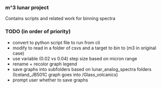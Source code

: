 ### m^3 lunar project
Contains scripts and related work for binning spectra

### TODO (in order of priority)
- convert to python script file to run from cli
- modify to read in a folder of csvs and a target to bin to (m3 in original case)
- use variable (0.02 vs 0.04) step size based on micron range
- rename + recolor graph legend
- save graphs into subfolders based on lunar_analog_spectra folders (Iceland_JB501C graph goes into /Glass_volcanics)
- prompt user whether to save graphs
